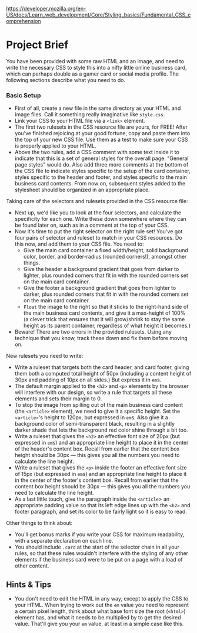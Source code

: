 https://developer.mozilla.org/en-US/docs/Learn_web_development/Core/Styling_basics/Fundamental_CSS_comprehension

# Project Brief
You have been provided with some raw HTML and an image, and need to write the necessary CSS to style this into a nifty little online business card, which can perhaps double as a gamer card or social media profile. The following sections describe what you need to do.

### Basic Setup
* First of all, create a new file in the same directory as your HTML and image files. Call it something really imaginative like `style.css`.
* Link your CSS to your HTML file via a `<link>` element.
* The first two rulesets in the CSS resource file are yours, for FREE! After you've finished rejoicing at your good fortune, copy and paste them into the top of your new CSS file. Use them as a test to make sure your CSS is properly applied to your HTML.
* Above the two rules, add a CSS comment with some text inside it to indicate that this is a set of general styles for the overall page. "General page styles" would do. Also add three more comments at the bottom of the CSS file to indicate styles specific to the setup of the card container, styles specific to the header and footer, and styles specific to the main business card contents. From now on, subsequent styles added to the stylesheet should be organized in an appropriate place.

Taking care of the selectors and rulesets provided in the CSS resource file:
* Next up, we'd like you to look at the four selectors, and calculate the specificity for each one. Write these down somewhere where they can be found later on, such as in a comment at the top of your CSS.
* Now it's time to put the right selector on the right rule set! You've got four pairs of selector and ruleset to match in your CSS resources. Do this now, and add them to your CSS file. You need to:
    * Give the main card container a fixed width/height, solid background color, border, and border-radius (rounded corners!), amongst other things.
    * Give the header a background gradient that goes from darker to lighter, plus rounded corners that fit in with the rounded corners set on the main card container.
    * Give the footer a background gradient that goes from lighter to darker, plus rounded corners that fit in with the rounded corners set on the main card container.
    * `Float` the image to the right so that it sticks to the right-hand side of the main business card contents, and give it a max-height of 100% (a clever trick that ensures that it will grow/shrink to stay the same height as its parent container, regardless of what height it becomes.)
* Beware! There are two errors in the provided rulesets. Using any technique that you know, track these down and fix them before moving on.

New rulesets you need to write:
* Write a ruleset that targets both the card header, and card footer, giving them both a computed total height of 50px (including a content height of 30px and padding of 10px on all sides.) But express it in `em`s.
* The default margin applied to the `<h2>` and `<p>` elements by the browser will interfere with our design, so write a rule that targets all these elements and sets their margin to 0.
* To stop the image from spilling out of the main business card content (the `<article>` element), we need to give it a specific height. Set the `<article>`'s height to 120px, but expressed in `em`s. Also give it a background color of semi-transparent black, resulting in a slightly darker shade that lets the background red color shine through a bit too.
* Write a ruleset that gives the `<h2>` an effective font size of 20px (but expressed in `em`s) and an appropriate line height to place it in the center of the header's content box. Recall from earlier that the content box height should be 30px — this gives you all the numbers you need to calculate the line height.
* Write a ruleset that gives the `<p>` inside the footer an effective font size of 15px (but expressed in `em`s) and an appropriate line height to place it in the center of the footer's content box. Recall from earlier that the content box height should be 30px — this gives you all the numbers you need to calculate the line height.
* As a last little touch, give the paragraph inside the `<article`> an appropriate padding value so that its left edge lines up with the `<h2>` and footer paragraph, and set its color to be fairly light so it is easy to read.

Other things to think about:
* You'll get bonus marks if you write your CSS for maximum readability, with a separate declaration on each line.
* You should include `.card` at the start of the selector chain in all your rules, so that these rules wouldn't interfere with the styling of any other elements if the business card were to be put on a page with a load of other content.

## Hints & Tips
* You don't need to edit the HTML in any way, except to apply the CSS to your HTML.
When trying to work out the `em` value you need to represent a certain pixel length, think about what base font size the root (`<html>`) element has, and what it needs to be multiplied by to get the desired value. That'll give you your `em` value, at least in a simple case like this.